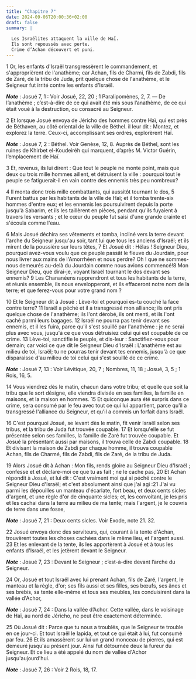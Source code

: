 ```yaml
---
title: "Chapitre 7"
date: 2024-09-06T20:00:36+02:00
draft: false
summary: |
  
  Les Israélites attaquent la ville de Haï.
  Ils sont repoussés avec perte.
  Crime d’Achan découvert et puni.
---
```



1 Or, les enfants d'Israël transgressèrent le commandement, et s'approprièrent de l'anathème; car Achan, fils de Charmi, fils de Zabdi, fils de Zaré, de la tribu de Juda, prit quelque chose de l'anathème, et le Seigneur fut irrité contre les enfants d'Israël.

***Note*** :  Josué 7, 1 : Voir Josué, 22, 20 ; 1 Paralipomènes, 2, 7. ― De l’anathème ; c’est-à-dire de ce qui avait été mis sous l’anathème, de ce qui était voué à la destruction, ou consacré au Seigneur.


2 Et lorsque Josué envoya de Jéricho des hommes contre Haï, qui est près de Béthaven, au côté oriental de la ville de Béthel. il leur dit : Montez, et explorez la terre. Ceux-ci, accomplissant ses ordres, explorèrent Haï.

***Note*** :  Josué 7, 2 : Béthel. Voir Genèse, 12, 8. Auprès de Béthel, sont les ruines de Khirbet el-Koudeiréh qui marquent, d’après M. Victor Guérin, l’emplacement de Haï.

3 Et, revenus, ils lui dirent : Que tout le peuple ne monte point, mais que deux ou trois mille hommes aillent, et détruisent la ville : pourquoi tout le peuple se fatiguerait-il en vain contre des ennemis très peu nombreux?


4 Il monta donc trois mille combattants, qui aussitôt tournant le dos, 5 Furent battus par les habitants de la ville de Haï; et il tomba trente-six hommes d'entre eux; et les ennemis les poursuivirent depuis la porte jusqu'à Sabarim, et ils les taillèrent en pièces, pendant qu'ils fuyaient à travers les versants ; et le cœur du peuple fut saisi d'une grande crainte et s'écoula comme l'eau.


6 Mais Josué déchira ses vêtements et tomba, incliné vers la terre devant l'arche du Seigneur jusqu'au soir, tant lui que tous les anciens d'Israël; et ils mirent de la poussière sur leurs têtes, 7 Et Josué dit : Hélas ! Seigneur Dieu, pourquoi avez-vous voulu que ce peuple passât le fleuve du Jourdain, pour nous livrer aux mains de l'Amorrhéen et nous perdre? Oh ! que ne sommes-nous demeurés au-delà du Jourdain comme nous avions commencé!8 Mon Seigneur Dieu, que dirai-je, voyant Israël tournant le dos devant ses ennemis? 9 Les Chananéens rapprendront et tous les habitants de la terre, et réunis ensemble, ils nous envelopperont, et ils effaceront notre nom de la terre; et que ferez-vous pour votre grand nom ?


10 Et le Seigneur dit à Josué : Lève-toi et pourquoi es-tu couché la face contre terre? 11 Israël a péché et il a transgressé mon alliance; ils ont pris quelque chose de l'anathème; ils l'ont dérobé, ils ont menti, et ils l'ont caché parmi leurs bagages. 12 Israël ne pourra pas tenir devant ses ennemis, et il les fuira, parce qu'il s'est souillé par l'anathème : je ne serai plus avec vous, jusqu'à ce que vous détruisiez celui qui est coupable de ce crime. 13 Lève-toi, sanctifie le peuple, et dis-leur : Sanctifiez-vous pour demain; car voici ce que dit le Seigneur Dieu d'Israël : L'anathème est au milieu de toi, Israël; tu ne pourras tenir devant tes ennemis, jusqu'à ce que disparaisse d'au milieu de toi celui qui s'est souillé de ce crime.

***Note*** :  Josué 7, 13 : Voir Lévitique, 20, 7 ; Nombres, 11, 18 ; Josué, 3, 5 ; 1 Rois, 16, 5.

14 Vous viendrez dès le matin, chacun dans votre tribu; et quelle que soit la tribu que le sort désigne, elle viendra divisée en ses familles, la famille en maisons, et la maison en hommes. 15 Et quiconque aura été surpris dans ce crime, sera consumé par le feu avec tout ce qui lui appartient, parce qu'il a transgressé l'alliance du Seigneur, et qu'il a commis un forfait dans Israël.


16 C'est pourquoi Josué, se levant dès le matin, fit venir Israël selon ses tribus, et la tribu de Juda fut trouvée coupable. 17 Et lorsqu'elle se fut présentée selon ses familles, la famille de Zaré fut trouvée coupable. Et Josué la présentant aussi par maisons, il trouva celle de Zabdi coupable. 18 Et divisant la maison de Zabdi par chaque homme, il trouva coupable Achan, fils de Charmé, fils de Zabdi, fils de Zaré, de la tribu de Juda.


19 Alors Josué dit à Achan : Mon fils, rends gloire au Seigneur Dieu d'Israël ; confesse et et déclare-moi ce que tu as fait ; ne le cache pas, 20 Et Achan répondit à Josué, et lui dit : C'est vraiment moi qui ai péché contre le Seigneur Dieu d'Israël; et c'est absolument ainsi que j'ai agi :21 J'ai vu parmi les dépouilles un manteau d'écarlate, fort beau, et deux cents sicles d'argent, et une règle d'or de cinquante sicles; et, les convoitant, je les pris et les cachai dans la terre au milieu de ma tente; mais l'argent, je le couvris de terre dans une fosse,

***Note*** :  Josué 7, 21 : Deux cents sicles. Voir Exode, note 21. 32.

22 Josué envoya donc des serviteurs, qui, courant à la tente d'Achan, trouvèrent toutes les choses cachées dans le même lieu, et l'argent aussi. 23 Et les enlevant de la tente, ils les apportèrent à Josué et à tous les enfants d'Israël, et les jetèrent devant le Seigneur.

***Note*** :  Josué 7, 23 : Devant le Seigneur ; c’est-à-dire devant l’arche du Seigneur.


24 Or, Josué et tout Israël avec lui prenant Achan, fils de Zaré, l'argent, le manteau et la règle, d'or; ses fils aussi et ses filles, ses bœufs, ses ânes et ses brebis, sa tente elle-même et tous ses meubles, les conduisirent dans la vallée d'Achor,

***Note*** :  Josué 7, 24 : Dans la vallée d’Achor. Cette vallée, dans le voisinage de Haï, au nord de Jéricho, ne peut être exactement déterminée.

25 Où Josué dit : Parce que tu nous a troublés, que le Seigneur te trouble en ce jour-ci. Et tout Israël le lapida, et tout ce qui était à lui, fut consumé par feu. 26 Et ils amassèrent sur lui un grand monceau de pierres, qui est demeuré jusqu'au présent jour. Ainsi fut détournée deux la fureur du Seigneur. Et ce lieu a été appelé du nom de vallée d'Achor jusqu'aujourd'hui.

***Note*** :  Josué 7, 26 : Voir 2 Rois, 18, 17.

